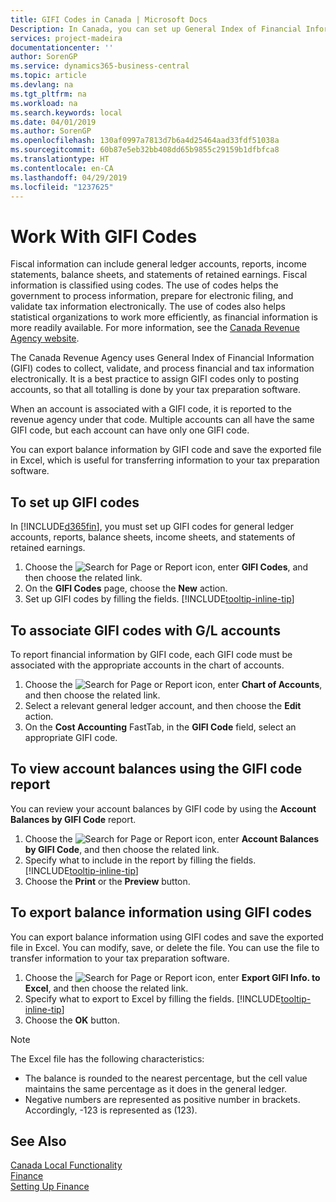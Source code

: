 ```yaml
---
title: GIFI Codes in Canada | Microsoft Docs
Description: In Canada, you can set up General Index of Financial Information (GIFI) codes and assign them to posting accounts
services: project-madeira
documentationcenter: ''
author: SorenGP
ms.service: dynamics365-business-central
ms.topic: article
ms.devlang: na
ms.tgt_pltfrm: na
ms.workload: na
ms.search.keywords: local
ms.date: 04/01/2019
ms.author: SorenGP
ms.openlocfilehash: 130af0997a7813d7b6a4d25464aad33fdf51038a
ms.sourcegitcommit: 60b87e5eb32bb408dd65b9855c29159b1dfbfca8
ms.translationtype: HT
ms.contentlocale: en-CA
ms.lasthandoff: 04/29/2019
ms.locfileid: "1237625"
---
```

# <a name="work-with-gifi-codes"></a>Work With GIFI Codes
Fiscal information can include general ledger accounts, reports, income statements, balance sheets, and statements of retained earnings. Fiscal information is classified using codes. The use of codes helps the government to process information, prepare for electronic filing, and validate tax information electronically. The use of codes also helps statistical organizations to work more efficiently, as financial information is more readily available. For more information, see the [Canada Revenue Agency website](https://www.cra-arc.gc.ca/).

The Canada Revenue Agency uses General Index of Financial Information (GIFI) codes to collect, validate, and process financial and tax information electronically. It is a best practice to assign GIFI codes only to posting accounts, so that all totalling is done by your tax preparation software.

When an account is associated with a GIFI code, it is reported to the revenue agency under that code. Multiple accounts can all have the same GIFI code, but each account can have only one GIFI code.

You can export balance information by GIFI code and save the exported file in Excel, which is useful for transferring information to your tax preparation software.

## <a name="to-set-up-gifi-codes"></a>To set up GIFI codes
In [!INCLUDE[d365fin](../../includes/d365fin_md.md)], you must set up GIFI codes for general ledger accounts, reports, balance sheets, income sheets, and statements of retained earnings.

1. Choose the ![Search for Page or Report](../../media/ui-search/search_small.png "Search for Page or Report icon") icon, enter **GIFI Codes**, and then choose the related link.
2. On the **GIFI Codes** page, choose the **New** action.
3. Set up GIFI codes by filling the fields. [!INCLUDE[tooltip-inline-tip](../../includes/tooltip-inline-tip_md.md)]

## <a name="to-associate-gifi-codes-with-gl-accounts"></a>To associate GIFI codes with G/L accounts
To report financial information by GIFI code, each GIFI code must be associated with the appropriate accounts in the chart of accounts.

1. Choose the ![Search for Page or Report](../../media/ui-search/search_small.png "Search for Page or Report icon") icon, enter **Chart of Accounts**, and then choose the related link.
2. Select a relevant general ledger account, and then choose the **Edit** action.
3. On the **Cost Accounting** FastTab, in the **GIFI Code** field, select an appropriate GIFI code.

## <a name="to-view-account-balances-using-the-gifi-code-report"></a>To view account balances using the GIFI code report
You can review your account balances by GIFI code by using the **Account Balances by GIFI Code** report.

1. Choose the ![Search for Page or Report](../../media/ui-search/search_small.png "Search for Page or Report icon") icon, enter **Account Balances by GIFI Code**, and then choose the related link.
2. Specify what to include in the report by filling the fields. [!INCLUDE[tooltip-inline-tip](../../includes/tooltip-inline-tip_md.md)]
3. Choose the **Print** or the **Preview** button.

## <a name="to-export-balance-information-using-gifi-codes"></a>To export balance information using GIFI codes
You can export balance information using GIFI codes and save the exported file in Excel. You can modify, save, or delete the file. You can use the file to transfer information to your tax preparation software.

1. Choose the ![Search for Page or Report](../../media/ui-search/search_small.png "Search for Page or Report icon") icon, enter **Export GIFI Info. to Excel**, and then choose the related link.
2. Specify what to export to Excel by filling the fields. [!INCLUDE[tooltip-inline-tip](../../includes/tooltip-inline-tip_md.md)]
3. Choose the **OK** button.

> [!NOTE]  
>   The Excel file has the following characteristics:

* The balance is rounded to the nearest percentage, but the cell value maintains the same percentage as it does in the general ledger.
* Negative numbers are represented as positive number in brackets. Accordingly, -123 is represented as (123).

## <a name="see-also"></a>See Also
[Canada Local Functionality](canada-local-functionality.md)  
[Finance](../../finance.md)   
[Setting Up Finance](../../finance.md)
